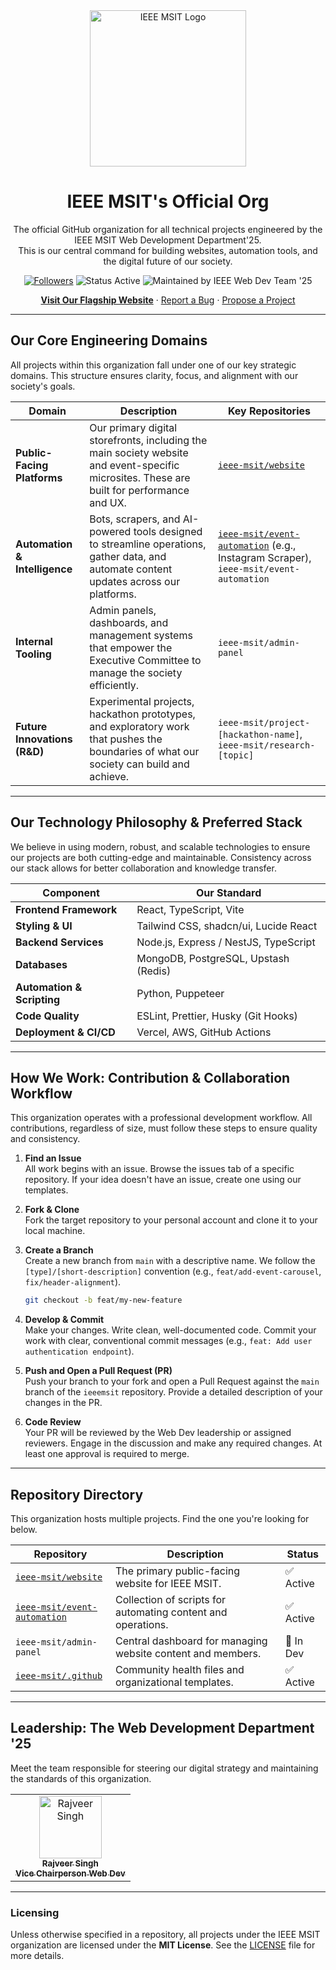 <div align="center">

  <a href="https://ieeemsit.vercel.app/" target="_blank">
    <img src="https://github.com/rajveeerr/IEEEMSIT/blob/main/public/IEEEWhiteLogowithTransparentBG.png" alt="IEEE MSIT Logo" width="250"/>
  </a>

  <h1 align="center">IEEE MSIT's Official Org</h1>
  <p align="center">
    The official GitHub organization for all technical projects engineered by the IEEE MSIT Web Development Department'25.
    <br />
    This is our central command for building websites, automation tools, and the digital future of our society.
  </p>

  <p align="center">
    <a href="https://github.com/IEEE-MSIT"><img src="https://img.shields.io/github/followers/ieeemsit?label=Follow&style=for-the-badge&logo=github&color=00629B" alt="Followers"></a>
    <img src="https://img.shields.io/badge/Status-Active-brightgreen?style=for-the-badge" alt="Status Active">
    <img src="https://img.shields.io/badge/Maintained%20by-IEEE%20Web%20Dev%20Team%20'25-C84C31?style=for-the-badge" alt="Maintained by IEEE Web Dev Team '25">
<!--     <a href="https://github.com/ieeemsit/.github/blob/main/LICENSE"><img src="https://img.shields.io/github/license/ieeemsit/website?style=for-the-badge&color=A7B77F" alt="License"></a> -->
  </p>

  <p align="center">
    <a href="https://ieeemsit.vercel.app/"><strong>Visit Our Flagship Website</strong></a>
    ·
    <a href="https://github.com/ieeemsit/.github/issues/new?assignees=&labels=bug&template=bug_report.md&title=">Report a Bug</a>
    ·
    <a href="https://github.com/ieeemsit/.github/issues/new?assignees=&labels=enhancement&template=feature_request.md&title=">Propose a Project</a>
  </p>

</div>

---



## Our Core Engineering Domains

All projects within this organization fall under one of our key strategic domains. This structure ensures clarity, focus, and alignment with our society's goals.

| Domain                       | Description                                                                                                                              | Key Repositories                                                                                                   |
| ---------------------------- | ---------------------------------------------------------------------------------------------------------------------------------------- | ------------------------------------------------------------------------------------------------------------------ |
| **Public-Facing Platforms**  | Our primary digital storefronts, including the main society website and event-specific microsites. These are built for performance and UX. | [`ieee-msit/website`](https://github.com/ieee-msit/website)                                                        |
| **Automation & Intelligence**| Bots, scrapers, and AI-powered tools designed to streamline operations, gather data, and automate content updates across our platforms.   | [`ieee-msit/event-automation`](https://github.com/ieee-msit/event-automation)  (e.g., Instagram Scraper), `ieee-msit/event-automation`                                        |
| **Internal Tooling**         | Admin panels, dashboards, and management systems that empower the Executive Committee to manage the society efficiently.                   | `ieee-msit/admin-panel`                                                                                             |
| **Future Innovations (R&D)** | Experimental projects, hackathon prototypes, and exploratory work that pushes the boundaries of what our society can build and achieve.    | `ieee-msit/project-[hackathon-name]`, `ieee-msit/research-[topic]`                                                     |

---

## Our Technology Philosophy & Preferred Stack

We believe in using modern, robust, and scalable technologies to ensure our projects are both cutting-edge and maintainable. Consistency across our stack allows for better collaboration and knowledge transfer.

| Component                  | Our Standard                                                                                                   |
| -------------------------- | -------------------------------------------------------------------------------------------------------------- |
| **Frontend Framework**     | React, TypeScript, Vite                                                                                       |
| **Styling & UI**           | Tailwind CSS, shadcn/ui, Lucide React                                                                            |
| **Backend Services**       | Node.js, Express / NestJS, TypeScript                                                                          |
| **Databases**              | MongoDB, PostgreSQL, Upstash (Redis)                                                                           |
| **Automation & Scripting** | Python, Puppeteer                                                                                                |
| **Code Quality**           | ESLint, Prettier, Husky (Git Hooks)                                                                            |
| **Deployment & CI/CD**     | Vercel, AWS, GitHub Actions                                                                                      |

---

## How We Work: Contribution & Collaboration Workflow

This organization operates with a professional development workflow. All contributions, regardless of size, must follow these steps to ensure quality and consistency.

1.  **Find an Issue**  
    All work begins with an issue. Browse the issues tab of a specific repository. If your idea doesn't have an issue, create one using our templates.

2.  **Fork & Clone**  
    Fork the target repository to your personal account and clone it to your local machine.

3.  **Create a Branch**  
    Create a new branch from `main` with a descriptive name. We follow the `[type]/[short-description]` convention (e.g., `feat/add-event-carousel`, `fix/header-alignment`).
    ```sh
    git checkout -b feat/my-new-feature
    ```

4.  **Develop & Commit**  
    Make your changes. Write clean, well-documented code. Commit your work with clear, conventional commit messages (e.g., `feat: Add user authentication endpoint`).

5.  **Push and Open a Pull Request (PR)**  
    Push your branch to your fork and open a Pull Request against the `main` branch of the `ieeemsit` repository. Provide a detailed description of your changes in the PR.

6.  **Code Review**  
    Your PR will be reviewed by the Web Dev leadership or assigned reviewers. Engage in the discussion and make any required changes. At least one approval is required to merge.

---

## Repository Directory

This organization hosts multiple projects. Find the one you're looking for below.

| Repository                                     | Description                                                    | Status      |
| ---------------------------------------------- | -------------------------------------------------------------- | ----------- |
| [`ieee-msit/website`](https://github.com/ieee-msit/website) | The primary public-facing website for IEEE MSIT.               | ✅ Active   |
| [`ieee-msit/event-automation`](https://github.com/ieee-msit/event-automation)                     | Collection of scripts for automating content and operations.   | ✅ Active   |
| `ieee-msit/admin-panel`                         | Central dashboard for managing website content and members.    | 🚧 In Dev |
| [`ieee-msit/.github`](https://github.com/ieee-msit/.github)  | Community health files and organizational templates.           | ✅ Active   |

---

## Leadership: The Web Development Department '25

Meet the team responsible for steering our digital strategy and maintaining the standards of this organization.

<table>
<tr>
<!-- <td align="center">
  <a href="https://github.com/[your-github-username]">
    <img src="https://via.placeholder.com/100" width="100px;" alt="[Your Name]"/>
    <br />
    <sub><b>[Your Name]</b></sub>
    <br />
    <sub><b>Vice Chairperson</b></sub>
  </a>
</td> -->
<td align="center">
  <a href="https://github.com/rajveeerr">
    <img src="https://avatars.githubusercontent.com/u/176945581?s=400&u=1dc187dbe5d896c88640168291484b2963a7f67d&v=4)?s=400&u=1dc187dbe5d896c88640168291484b2963a7f67d&v=4)?auto=format&fit=crop&w=200&q=80" width="100px;" alt="Rajveer Singh"/>
    <br />
    <sub><b>Rajveer Singh</b></sub>
    <br />
    <sub><b>Vice Chairperson Web Dev</b></sub>
  </a>
</td>
<!-- Add other core team members as needed -->
</tr>
</table>

---

### Licensing

Unless otherwise specified in a repository, all projects under the IEEE MSIT organization are licensed under the **MIT License**. See the [LICENSE](https://github.com/ieeemsit/.github/blob/main/LICENSE) file for more details.
